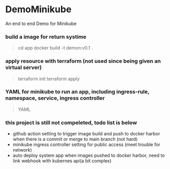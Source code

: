 # DemoMinikube
An end to end Demo for Minikube

### build a image for return systime
> cd app
> docker build -t demon:v0.1 .

### apply resource with terraform (not used since being given an virtual server)
> terraform init
> terraform apply 

### YAML for minikube to run an app, including ingress-rule,  namespace, service, ingress controller
> YAML

### this project is still not compeleted, todo list is below
 - github action setting to trigger image build and push to docker harbor when there is a commit or merge to main branch (not hard)
 - minikube ingress controller setting for public access (meet trouble for network)
 - auto deploy system app when images pushed to docker harbor, need to link webhook with kubernes api(a bit complex)
